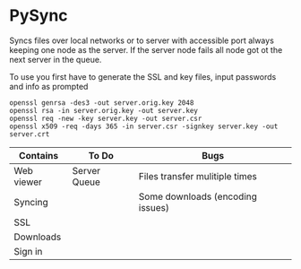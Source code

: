 PySync
======

Syncs files over local networks or to server with accessible port always keeping one node as the server.
If the server node fails all node got ot the next server in the queue.

To use you first have to generate the SSL and key files, input passwords and info as prompted
```
openssl genrsa -des3 -out server.orig.key 2048
openssl rsa -in server.orig.key -out server.key
openssl req -new -key server.key -out server.csr
openssl x509 -req -days 365 -in server.csr -signkey server.key -out server.crt
```

|Contains|To Do|Bugs|
|---|---|---|
| Web viewer| Server Queue| Files transfer mulitiple times|
| Syncing|| Some downloads (encoding issues)|
| SSL|||
| Downloads||
| Sign in||
